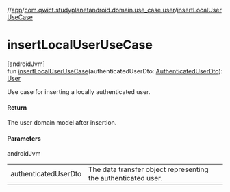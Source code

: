 //[app](../../index.md)/[com.qwict.studyplanetandroid.domain.use_case.user](index.md)/[insertLocalUserUseCase](insert-local-user-use-case.md)

# insertLocalUserUseCase

[androidJvm]\
fun [insertLocalUserUseCase](insert-local-user-use-case.md)(authenticatedUserDto: [AuthenticatedUserDto](../com.qwict.studyplanetandroid.data.remote.dto/-authenticated-user-dto/index.md)): [User](../com.qwict.studyplanetandroid.domain.model/-user/index.md)

Use case for inserting a locally authenticated user.

#### Return

The user domain model after insertion.

#### Parameters

androidJvm

| | |
|---|---|
| authenticatedUserDto | The data transfer object representing the authenticated user. |

